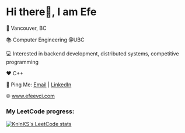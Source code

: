 # Hi there👋, I am Efe 

📍 Vancouver, BC

📚 Computer Engineering @UBC

💻 Interested in backend development, distributed systems, competitive programming

❤️ C++

📮 Ping Me: [Email](mailto:efeberkeevci@gmail.com) | [LinkedIn](https://www.linkedin.com/in/efe-evci) 

🌐 www.efeevci.com


### My LeetCode progress:
[![KnlnKS's LeetCode stats](https://leetcode-stats-six.vercel.app/api?username=efeberkeevci&theme=dark)](https://github.com/KnlnKS/leetcode-stats)
